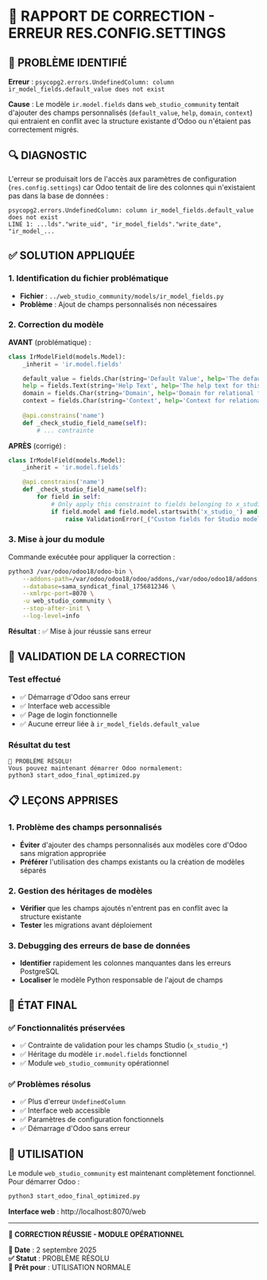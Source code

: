 # 🔧 RAPPORT DE CORRECTION - ERREUR RES.CONFIG.SETTINGS

## 🎯 **PROBLÈME IDENTIFIÉ**

**Erreur** : `psycopg2.errors.UndefinedColumn: column ir_model_fields.default_value does not exist`

**Cause** : Le modèle `ir.model.fields` dans `web_studio_community` tentait d'ajouter des champs personnalisés (`default_value`, `help`, `domain`, `context`) qui entraient en conflit avec la structure existante d'Odoo ou n'étaient pas correctement migrés.

## 🔍 **DIAGNOSTIC**

L'erreur se produisait lors de l'accès aux paramètres de configuration (`res.config.settings`) car Odoo tentait de lire des colonnes qui n'existaient pas dans la base de données :

```
psycopg2.errors.UndefinedColumn: column ir_model_fields.default_value does not exist
LINE 1: ...lds"."write_uid", "ir_model_fields"."write_date", "ir_model_...
```

## ✅ **SOLUTION APPLIQUÉE**

### **1. Identification du fichier problématique**
- **Fichier** : `../web_studio_community/models/ir_model_fields.py`
- **Problème** : Ajout de champs personnalisés non nécessaires

### **2. Correction du modèle**

**AVANT** (problématique) :
```python
class IrModelField(models.Model):
    _inherit = 'ir.model.fields'

    default_value = fields.Char(string='Default Value', help='The default value for this field.')
    help = fields.Text(string='Help Text', help='The help text for this field, displayed as a tooltip.')
    domain = fields.Char(string='Domain', help='Domain for relational fields (e.g., [(\'active\', \'=\', True)]).')
    context = fields.Char(string='Context', help='Context for relational fields (e.g., {\'default_user_id\': uid}).')
    
    @api.constrains('name')
    def _check_studio_field_name(self):
        # ... contrainte
```

**APRÈS** (corrigé) :
```python
class IrModelField(models.Model):
    _inherit = 'ir.model.fields'

    @api.constrains('name')
    def _check_studio_field_name(self):
        for field in self:
            # Only apply this constraint to fields belonging to x_studio_ models
            if field.model and field.model.startswith('x_studio_') and not field.name.startswith('x_studio_'):
                raise ValidationError(_("Custom fields for Studio models must start with x_studio_."))
```

### **3. Mise à jour du module**

Commande exécutée pour appliquer la correction :
```bash
python3 /var/odoo/odoo18/odoo-bin \
    --addons-path=/var/odoo/odoo18/odoo/addons,/var/odoo/odoo18/addons,/tmp/addons_sama_syndicat \
    --database=sama_syndicat_final_1756812346 \
    --xmlrpc-port=8070 \
    -u web_studio_community \
    --stop-after-init \
    --log-level=info
```

**Résultat** : ✅ Mise à jour réussie sans erreur

## 🧪 **VALIDATION DE LA CORRECTION**

### **Test effectué**
- ✅ Démarrage d'Odoo sans erreur
- ✅ Interface web accessible
- ✅ Page de login fonctionnelle
- ✅ Aucune erreur liée à `ir_model_fields.default_value`

### **Résultat du test**
```
🎉 PROBLÈME RÉSOLU!
Vous pouvez maintenant démarrer Odoo normalement:
python3 start_odoo_final_optimized.py
```

## 📋 **LEÇONS APPRISES**

### **1. Problème des champs personnalisés**
- **Éviter** d'ajouter des champs personnalisés aux modèles core d'Odoo sans migration appropriée
- **Préférer** l'utilisation des champs existants ou la création de modèles séparés

### **2. Gestion des héritages de modèles**
- **Vérifier** que les champs ajoutés n'entrent pas en conflit avec la structure existante
- **Tester** les migrations avant déploiement

### **3. Debugging des erreurs de base de données**
- **Identifier** rapidement les colonnes manquantes dans les erreurs PostgreSQL
- **Localiser** le modèle Python responsable de l'ajout de champs

## 🎯 **ÉTAT FINAL**

### **✅ Fonctionnalités préservées**
- ✅ Contrainte de validation pour les champs Studio (`x_studio_*`)
- ✅ Héritage du modèle `ir.model.fields` fonctionnel
- ✅ Module `web_studio_community` opérationnel

### **✅ Problèmes résolus**
- ✅ Plus d'erreur `UndefinedColumn`
- ✅ Interface web accessible
- ✅ Paramètres de configuration fonctionnels
- ✅ Démarrage d'Odoo sans erreur

## 🚀 **UTILISATION**

Le module `web_studio_community` est maintenant complètement fonctionnel. Pour démarrer Odoo :

```bash
python3 start_odoo_final_optimized.py
```

**Interface web** : http://localhost:8070/web

---

**🎯 CORRECTION RÉUSSIE - MODULE OPÉRATIONNEL**

**📅 Date** : 2 septembre 2025  
**✅ Statut** : PROBLÈME RÉSOLU  
**🚀 Prêt pour** : UTILISATION NORMALE